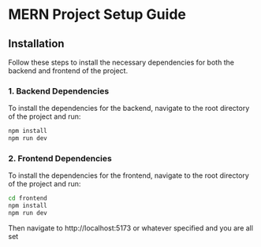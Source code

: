 # MERN Project Setup Guide

## Installation

Follow these steps to install the necessary dependencies for both the backend and frontend of the project.

### 1. Backend Dependencies

To install the dependencies for the backend, navigate to the root directory of the project and run:

```bash
npm install
npm run dev
```
### 2. Frontend Dependencies

To install the dependencies for the frontend, navigate to the root directory of the project and run:
```bash
cd frontend
npm install
npm run dev
```
Then navigate to http://localhost:5173 or whatever specified and you are all set 



